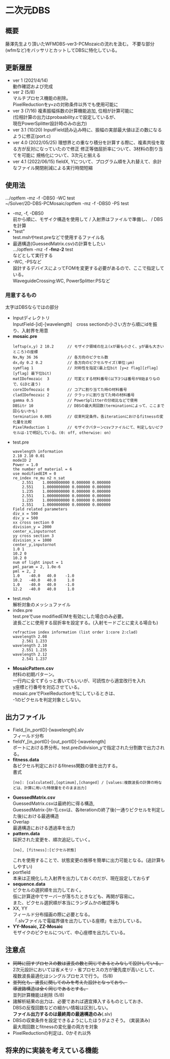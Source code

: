 # 二次元DBS
## 概要
藤澤先生より頂いたWFMDBS-ver3-PCMozaicの流れを汲む。
不要な部分(wfmなど)をバッサリとカットしてDBSに特化している。

## 更新履歴
-	ver 1 (2021/4/14)  
	動作確認および完成
-	ver 2 (5/8)  
	マルチプロセス機能の削除。  
	PixelReductionをy=zの対称条件以外でも使用可能に
-	ver 3 (7/16)
	複素振幅係数の計算機能追加, 位相が計算可能に  
	(位相計算の出力はprobaability.cで設定しているが、  
	現在PowerSplitter設計時のみの出力)
-	ver 3.1 (10/20)
	InputField読み込み時に、振幅の実部最大値は正の数になるように修正(port.c)
-	ver 4.0 (2022/05/25)
	理想界との重なり積分を計算する際に、複素共役を取る方が反対になっていたので修正
	修正等価屈折率について、3材料の割り当てを可能に
	規格化について、3次元と揃える
-	ver 4.1 (2022/06/15)
	fieldX, Yについて、プログラム順を入れ替えて、余計なファイル開閉削減による実行時間短縮
	

## 使用法
.../optfem -mz -f -DBS0 -WC test  
~/Solver/2D-DBS-PCMosaic/optfem -mz -f -DBS0 -PS test

-	-mz, -f, -DBS0  
	前から順に、モザイク構造を使用して / 入射界はファイルで準備し、 / DBSを計算
-	"test"  
	test.mshやtest.preなどで使用するファイル名
-	最適構造(GuessedMatrix.csv)の計算をしたい  
	.../optfem -mz -f **-fmz-2** test  
	などとして実行する
-	-WC, -PSなど  
	設計するデバイスによってFOMを変更する必要があるので、ここで指定している。  
	WaveguideCrossing:WC, PowerSplitter:PSなど

### 用意するもの
太字はDBSならではの部分
-	Inputディレクトリ  
	InputField-[id]-[wavelength]　cross sectionの小さい方から順にidを振り、入射界を用意
-	**mosaic.pre**  
	```
	leftup(x,y) 2 10.2		// モザイク領域の左上(xが最も小さく、yが最も大きいところ)の座標
	Nx,Ny 36 36				// 各方向のピクセル数
	dx,dy 0.2 0.2			// 各方向のピクセルサイズ(単位:μm)
	symflag 1				// 対称性を指定(最上位bit [y=z flag][zflag][yflag] 最下位bit)
	matIDofmozaic  3		// 可変とする材料番号(以下3つは番号が0始まりなので、GiDと違う)
	coreIDofmozaic 0		// コアに割り当てた時の材料番号
	cladIDofmozaic 2		// クラッドに割り当てた時の材料番号
	gamma 0.5				// PowerSplitterの分岐比などで使用
	DBSitr 10				// DBSの最大周回数(terminationによって、ここまで回らないかも)
	termination 0.005		// 収束判定条件。各iterationにおけるfitnessの変化量を比較
	PixelReduction 1		// モザイクパターンcsvファイルにて、判定しないピクセルは-1で明記している。(0: off, otherwise: on)
	```
-	test.pre  
	```
	wavelength information
	2.10 2.10 0.01
	modeID 2
	Power = 1.0
	the number of material = 6
	use modifiedEIM = 0
	re_index re_mu n2 n_sat
		2.551    1.0000000000 0.000000 0.000000
		2.551    1.0000000000 0.000000 0.000000
		1.235    1.0000000000 0.000000 0.000000
		2.551    1.0000000000 0.000000 0.000000
		1.235    1.0000000000 0.000000 0.000000
		2.551    1.0000000000 0.000000 0.000000
	Field related parameters
	div_x = 500
	div_y = 500
	xx cross section 0
	division_y = 2000
	center_x,inputornot
	yy cross section 3
	division_x = 1000
	center_y,inputornot
	1.0 1
	10.2 0
	10.2 0
	num of light input = 1
	pml_param = 2, 1.0e-6
	pml = 2, 2
	1.0    -40.0   40.0    -1.0
	10.2   -40.0   40.0     1.0
	1.0    -40.0   40.0    -1.0
	12.2   -40.0   40.0     1.0
	```
-	test.msh  
	解析対象のメッシュファイル
-	index.pre  
	test.preでuse modifiedEIMを有効にした場合のみ必要。  
	波長ごとに使用する屈折率を設定する。(入射モードごとに変える場合も)
	```
	refractive index information (list order 1:core 2:clad)
	wavelength 2.08
		2.561 1.233
	wavelength 2.10
		2.551 1.235
	wavelength 2.12
		2.541 1.237
	```
-	**MosaicPattern.csv**  
	材料の初期パターン。  
	一行内に全てずらっと書いてもいいが、可読性から適宜改行を入れ  
	y座標と行番号を対応させている。  
	mosaic.preでPixelReductionを1にしているときは、  
	-1のピクセルを判定対象としない。

## 出力ファイル
-	Field_[in_portID]-[wavelength].slv  
	フィールド分布
-	fieldY_[in_portID]-[out_portID]-[wavelength]  
	ポートにおける界分布。test.preのdivision_yで指定された分割数で出力される。
-	**fitness.data**  
	各ピクセル判定におけるfitness関数の値を出力する。  
	書式  
	```
	[no]: [calculated],[optimum],[changed] / [values:複数波長の計算の時などは、計算に用いた特徴量をそのまま出力]  
	```
-	**GuessedMatrix.csv**  
	GuessedMatrix.csvは最終的に得る構造,  
	GuessedMatrix-[itr-1].csvは、各iterationの終了後(一通りピクセルを判定した後)における最適構造
-	Overlap  
	最適構造における透過率を出力
-	**pattern.data**  
	採択された変更を、順次追記していく。
	```  
	[no], [fitness]:[ピクセル状態]
	```
	これを使用することで、状態変更の推移を簡単に出力可能となる。(追計算もしやすい)
-	portfield  
	本来は正規化した入射界を出力しておくのだが、現在設定しておらず
-	**sequence.data**  
	ピクセルの選択順を出力しておく。  
	仮に計算途中でサーバーが落ちたときなども、再開が容易に。  
	また、ピクセル選択順が本当にランダムかの確認等も
-	XX, YY  
	フィールド分布描画の際に必要となる。  
	「.slvファイルで電磁界値を出力している座標」を出力している。
-	**YY-Mosaic, ZZ-Mosaic**  
	モザイクのピクセルについて、中心座標を出力している。

## 注意点
-	~~同時に回すプロセスの数は波長の数と同じであるとみなして設計している。~~  
	2次元設計においては省メモリ・省プロセスの方が優先度が高いとして、  
	複数波長最適化はシングルプロセスで行う。 (5/8)
-	~~並列化も、波長に関してのみを考えた設計となっており、  
	導波路構造は全く同じであるとする。~~  
	並列計算機能は削除 (5/8)
-	諸解析結果の出力は、必要であれば適宜挿入するものとしておき、  
	DBSの反復回数などの細かい情報は区別しない。  
	**ファイル出力するのは最終周の最適構造のみ**(.slv)
-	DBSの収束条件を設定できるようにしたほうがよさそう。 (実装済み)  
	最大周回数とfitnessの変化量の両方を対象
-	PixelReductionの判定は、0かそれ以外


## 将来的に実装を考えている機能
